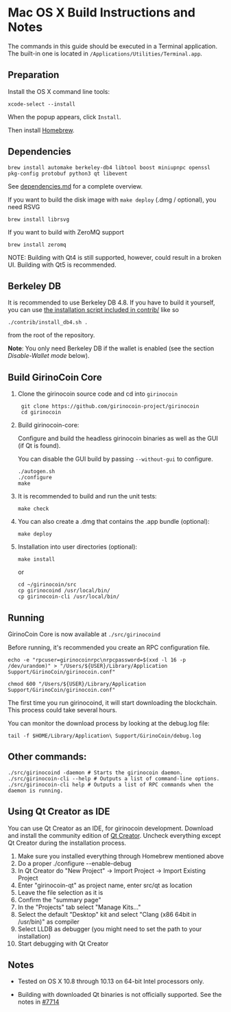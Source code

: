 Mac OS X Build Instructions and Notes
====================================
The commands in this guide should be executed in a Terminal application.
The built-in one is located in `/Applications/Utilities/Terminal.app`.

Preparation
-----------
Install the OS X command line tools:

`xcode-select --install`

When the popup appears, click `Install`.

Then install [Homebrew](https://brew.sh).

Dependencies
----------------------

    brew install automake berkeley-db4 libtool boost miniupnpc openssl pkg-config protobuf python3 qt libevent

See [dependencies.md](dependencies.md) for a complete overview.

If you want to build the disk image with `make deploy` (.dmg / optional), you need RSVG

    brew install librsvg

If you want to build with ZeroMQ support
    
    brew install zeromq

NOTE: Building with Qt4 is still supported, however, could result in a broken UI. Building with Qt5 is recommended.

Berkeley DB
-----------
It is recommended to use Berkeley DB 4.8. If you have to build it yourself,
you can use [the installation script included in contrib/](/contrib/install_db4.sh)
like so

```shell
./contrib/install_db4.sh .
```

from the root of the repository.

**Note**: You only need Berkeley DB if the wallet is enabled (see the section *Disable-Wallet mode* below).

Build GirinoCoin Core
------------------------

1. Clone the girinocoin source code and cd into `girinocoin`

        git clone https://github.com/girinocoin-project/girinocoin
        cd girinocoin

2.  Build girinocoin-core:

    Configure and build the headless girinocoin binaries as well as the GUI (if Qt is found).

    You can disable the GUI build by passing `--without-gui` to configure.

        ./autogen.sh
        ./configure
        make

3.  It is recommended to build and run the unit tests:

        make check

4.  You can also create a .dmg that contains the .app bundle (optional):

        make deploy

5.  Installation into user directories (optional):

        make install

    or

        cd ~/girinocoin/src
        cp girinocoind /usr/local/bin/
        cp girinocoin-cli /usr/local/bin/

Running
-------

GirinoCoin Core is now available at `./src/girinocoind`

Before running, it's recommended you create an RPC configuration file.

    echo -e "rpcuser=girinocoinrpc\nrpcpassword=$(xxd -l 16 -p /dev/urandom)" > "/Users/${USER}/Library/Application Support/GirinoCoin/girinocoin.conf"

    chmod 600 "/Users/${USER}/Library/Application Support/GirinoCoin/girinocoin.conf"

The first time you run girinocoind, it will start downloading the blockchain. This process could take several hours.

You can monitor the download process by looking at the debug.log file:

    tail -f $HOME/Library/Application\ Support/GirinoCoin/debug.log

Other commands:
-------

    ./src/girinocoind -daemon # Starts the girinocoin daemon.
    ./src/girinocoin-cli --help # Outputs a list of command-line options.
    ./src/girinocoin-cli help # Outputs a list of RPC commands when the daemon is running.

Using Qt Creator as IDE
------------------------
You can use Qt Creator as an IDE, for girinocoin development.
Download and install the community edition of [Qt Creator](https://www.qt.io/download/).
Uncheck everything except Qt Creator during the installation process.

1. Make sure you installed everything through Homebrew mentioned above
2. Do a proper ./configure --enable-debug
3. In Qt Creator do "New Project" -> Import Project -> Import Existing Project
4. Enter "girinocoin-qt" as project name, enter src/qt as location
5. Leave the file selection as it is
6. Confirm the "summary page"
7. In the "Projects" tab select "Manage Kits..."
8. Select the default "Desktop" kit and select "Clang (x86 64bit in /usr/bin)" as compiler
9. Select LLDB as debugger (you might need to set the path to your installation)
10. Start debugging with Qt Creator

Notes
-----

* Tested on OS X 10.8 through 10.13 on 64-bit Intel processors only.

* Building with downloaded Qt binaries is not officially supported. See the notes in [#7714](https://github.com/bitcoin/bitcoin/issues/7714)
